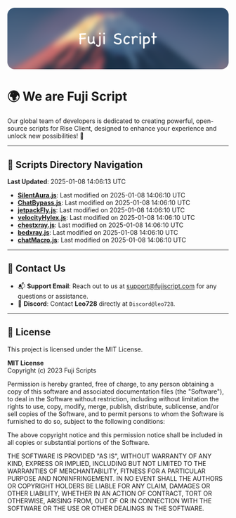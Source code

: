 ![Banner](.github/b.webp)

# 🌍 **We are Fuji Script**

Our global team of developers is dedicated to creating powerful, open-source scripts for Rise Client, designed to enhance your experience and unlock new possibilities! 🌟

---
<!-- SCRIPTS_NAVIGATION_START -->
## 📂 **Scripts Directory Navigation**

**Last Updated**: 2025-01-08 14:06:13 UTC

- **[SilentAura.js](scripts/SilentAura.js)**: Last modified on 2025-01-08 14:06:10 UTC
- **[ChatBypass.js](scripts/ChatBypass.js)**: Last modified on 2025-01-08 14:06:10 UTC
- **[jetpackFly.js](scripts/jetpackFly.js)**: Last modified on 2025-01-08 14:06:10 UTC
- **[velocityHylex.js](scripts/velocityHylex.js)**: Last modified on 2025-01-08 14:06:10 UTC
- **[chestxray.js](scripts/chestxray.js)**: Last modified on 2025-01-08 14:06:10 UTC
- **[bedxray.js](scripts/bedxray.js)**: Last modified on 2025-01-08 14:06:10 UTC
- **[chatMacro.js](scripts/chatMacro.js)**: Last modified on 2025-01-08 14:06:10 UTC

<!-- SCRIPTS_NAVIGATION_END -->

---

## 💬 **Contact Us**  
- 📬 **Support Email**: Reach out to us at [support@fujiscript.com](mailto:support@fujiscript.com) for any questions or assistance.  
- 💬 **Discord**: Contact **Leo728** directly at `Discord@leo728`.

---

## 📜 **License**

This project is licensed under the MIT License.  

**MIT License**  
Copyright (c) 2023 Fuji Scripts  

Permission is hereby granted, free of charge, to any person obtaining a copy of this software and associated documentation files (the "Software"), to deal in the Software without restriction, including without limitation the rights to use, copy, modify, merge, publish, distribute, sublicense, and/or sell copies of the Software, and to permit persons to whom the Software is furnished to do so, subject to the following conditions:  

The above copyright notice and this permission notice shall be included in all copies or substantial portions of the Software.  

THE SOFTWARE IS PROVIDED "AS IS", WITHOUT WARRANTY OF ANY KIND, EXPRESS OR IMPLIED, INCLUDING BUT NOT LIMITED TO THE WARRANTIES OF MERCHANTABILITY, FITNESS FOR A PARTICULAR PURPOSE AND NONINFRINGEMENT. IN NO EVENT SHALL THE AUTHORS OR COPYRIGHT HOLDERS BE LIABLE FOR ANY CLAIM, DAMAGES OR OTHER LIABILITY, WHETHER IN AN ACTION OF CONTRACT, TORT OR OTHERWISE, ARISING FROM, OUT OF OR IN CONNECTION WITH THE SOFTWARE OR THE USE OR OTHER DEALINGS IN THE SOFTWARE.  

